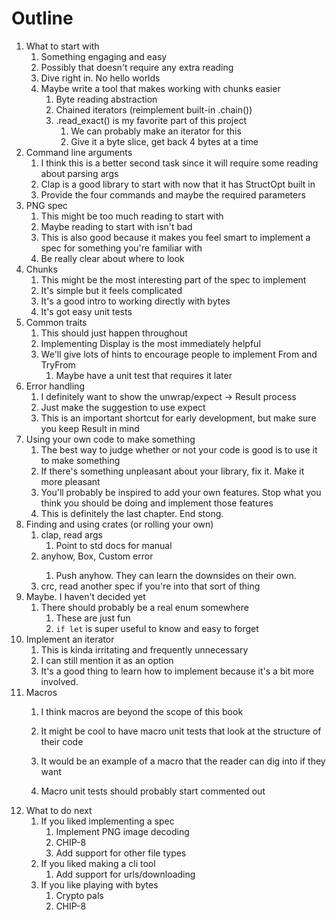 # Outline

1. What to start with
   1. Something engaging and easy 
   2. Possibly that doesn't require any extra reading
   3. Dive right in. No hello worlds
   4. Maybe write a tool that makes working with chunks easier
      1. Byte reading abstraction
      2. Chained iterators (reimplement built-in .chain())
      3. .read_exact() is my favorite part of this project
         1. We can probably make an iterator for this
         2. Give it a byte slice, get back 4 bytes at a time
2. Command line arguments
   1. I think this is a better second task since it will require some reading about parsing args
   2. Clap is a good library to start with now that it has StructOpt built in
   3. Provide the four commands and maybe the required parameters
3. PNG spec
   1. This might be too much reading to start with
   2. Maybe reading to start with isn't bad
   3. This is also good because it makes you feel smart to implement a spec for something you're familiar with
   4. Be really clear about where to look
4. Chunks
   1. This might be the most interesting part of the spec to implement
   2. It's simple but it feels complicated
   3. It's a good intro to working directly with bytes
   4. It's got easy unit tests
5. Common traits
   1. This should just happen throughout 
   2. Implementing Display is the most immediately helpful
   3. We'll give lots of hints to encourage people to implement From and TryFrom
      1. Maybe have a unit test that requires it later 
6. Error handling
   1. I definitely want to show the unwrap/expect -> Result process
   2. Just make the suggestion to use expect
   3. This is an important shortcut for early development, but make sure you keep Result in mind
7. Using your own code to make something
   1. The best way to judge whether or not your code is good is to use it to make something
   2. If there's something unpleasant about your library, fix it. Make it more pleasant
   3. You'll probably be inspired to add your own features. Stop what you think you should be doing and implement those features
   4. This is definitely the last chapter. End stong.
8.  Finding and using crates (or rolling your own)
    1.  clap, read args
        1.  Point to std docs for manual
    2.  anyhow, Box<dyn Error>, Custom error
        1.  Push anyhow. They can learn the downsides on their own.
    3.  crc, read another spec if you're into that sort of thing
9.  Maybe. I haven't decided yet
    1.  There should probably be a real enum somewhere
        1.  These are just fun
        2.  `if let` is super useful to know and easy to forget
10. Implement an iterator
    1.  This is kinda irritating and frequently unnecessary
    2.  I can still mention it as an option
    3.  It's a good thing to learn how to implement because it's a bit more involved.
11. Macros
    1.  I think macros are beyond the scope of this book
    2.  It might be cool to have macro unit tests that look at the structure of their code
    3.  It would be an example of a macro that the reader can dig into if they want

    4.  Macro unit tests should probably start commented out
12. What to do next
    1. If you liked implementing a spec
        1. Implement PNG image decoding
        2. CHIP-8
        3. Add support for other file types
    2. If you liked making a cli tool
        1. Add support for urls/downloading
    3. If you like playing with bytes
        1. Crypto pals
        2. CHIP-8
